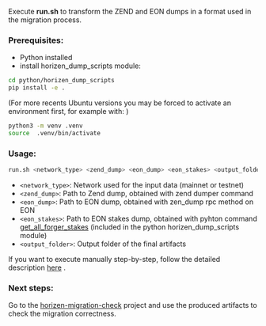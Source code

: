 Execute **run.sh**  to transform the ZEND and EON dumps in a format used in the migration process. <br/>

### Prerequisites:
- Python installed
- install horizen_dump_scripts module:

```sh
cd python/horizen_dump_scripts
pip install -e .
```

(For more recents Ubuntu versions you may be forced to activate an environment first, for example with: )

```sh
python3 -m venv .venv
source  .venv/bin/activate
```

### Usage:

```sh
run.sh <network_type> <zend_dump> <eon_dump> <eon_stakes> <output_folder>
```

  * `<network_type>`: Network used for the input data (mainnet or testnet) <br/>
  * `<zend_dump>`: Path to Zend dump, obtained with zend dumper command<br/>
  * `<eon_dump>`: Path to EON dump, obtained with zen_dump rpc method on EON<br/>
  * `<eon_stakes>`: Path to EON stakes dump, obtained with pyhton command [get_all_forger_stakes](https://github.com/HorizenOfficial/horizen-migration/blob/pc/migration_bash/dump-scripts/python/horizen_dump_scripts/get_all_forger_stakes.py) (included in the python horizen_dump_scripts module)<br/>
  * `<output_folder>`: Output folder of the final artifacts<br/>




If you want to execute manually step-by-step, follow the detailed description [here](https://github.com/HorizenOfficial/horizen-migration/tree/pc/migration_bash/dump-scripts/python/README.md) .

### Next steps:

Go to the [horizen-migration-check](https://github.com/HorizenOfficial/horizen-migration-check) project and use the produced artifacts to check the migration correctness.
